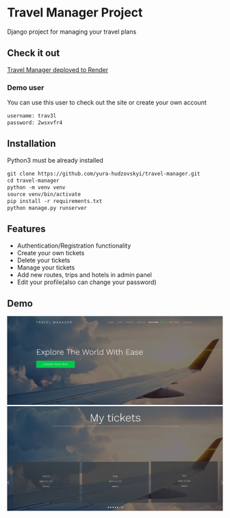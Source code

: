 # Travel Manager Project
Django project for managing your travel plans
## Check it out
[Travel Manager  deployed to Render](https://travel-manager.onrender.com/)

### Demo user
You can use this user to check out the site or create your own account
```text
username: trav3l
password: 2wsxvfr4
```
## Installation
Python3 must be already installed
```shell
git clone https://github.com/yura-hudzovskyi/travel-manager.git
cd travel-manager
python -m venv venv
source venv/bin/activate
pip install -r requirements.txt
python manage.py runserver
```
## Features
* Authentication/Registration functionality
* Create your own tickets
* Delete your tickets
* Manage your tickets
* Add new routes, trips and hotels in admin panel
* Edit your profile(also can change your password)

## Demo

![Demo](DEMO/img.png)
![](DEMO/img_1.png)